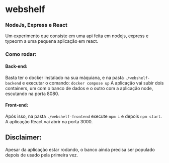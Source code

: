 # webshelf
### NodeJs, Express e React
Um experimento que consiste em uma api feita em nodejs, express e typeorm a uma pequena aplicação em react.

### Como rodar:

#### Back-end:
Basta ter o docker instalado na sua máquiana, e na pasta ```./webshelf-backend``` e executar o comando: ```docker compose up```
A aplicação vai subir dois containers, um com o banco de dados e o outro com a aplicação node, escutando na porta 8080.

#### Front-end:
Após isso, na pasta ```./webshelf-frontend``` execute ```npm i``` e depois ```npm start```.
A aplicação React vai abrir na porta 3000.

## Disclaimer:
Apesar da aplicação estar rodando, o banco ainda precisa ser populado depois de usado pela primeira vez.

